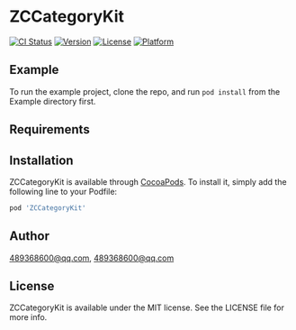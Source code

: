 # ZCCategoryKit

[![CI Status](http://img.shields.io/travis/489368600@qq.com/ZCCategoryKit.svg?style=flat)](https://travis-ci.org/489368600@qq.com/ZCCategoryKit)
[![Version](https://img.shields.io/cocoapods/v/ZCCategoryKit.svg?style=flat)](http://cocoapods.org/pods/ZCCategoryKit)
[![License](https://img.shields.io/cocoapods/l/ZCCategoryKit.svg?style=flat)](http://cocoapods.org/pods/ZCCategoryKit)
[![Platform](https://img.shields.io/cocoapods/p/ZCCategoryKit.svg?style=flat)](http://cocoapods.org/pods/ZCCategoryKit)

## Example

To run the example project, clone the repo, and run `pod install` from the Example directory first.

## Requirements

## Installation

ZCCategoryKit is available through [CocoaPods](http://cocoapods.org). To install
it, simply add the following line to your Podfile:

```ruby
pod 'ZCCategoryKit'
```

## Author

489368600@qq.com, 489368600@qq.com

## License

ZCCategoryKit is available under the MIT license. See the LICENSE file for more info.
